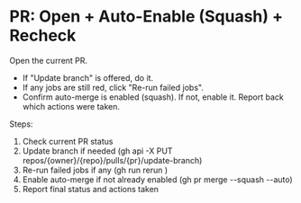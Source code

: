 # PR: Open + Auto-Enable (Squash) + Recheck

Open the current PR. 
- If "Update branch" is offered, do it.
- If any jobs are still red, click "Re-run failed jobs".
- Confirm auto-merge is enabled (squash). If not, enable it.
Report back which actions were taken.

Steps:
1. Check current PR status
2. Update branch if needed (gh api -X PUT repos/{owner}/{repo}/pulls/{pr}/update-branch)
3. Re-run failed jobs if any (gh run rerun <run-id>)
4. Enable auto-merge if not already enabled (gh pr merge <pr> --squash --auto)
5. Report final status and actions taken
